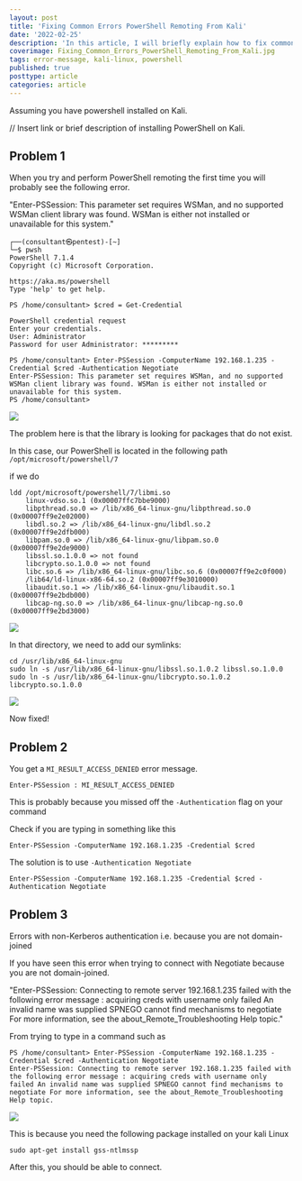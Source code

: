 ```yaml
---
layout: post
title: 'Fixing Common Errors PowerShell Remoting From Kali'
date: '2022-02-25'
description: 'In this article, I will briefly explain how to fix common issues when trying to PowerShell Remote From Kalil.'
coverimage: Fixing_Common_Errors_PowerShell_Remoting_From_Kali.jpg
tags: error-message, kali-linux, powershell
published: true
posttype: article
categories: article
---
```


Assuming you have powershell installed on Kali. 

// Insert link or brief description of installing PowerShell on Kali. 



## Problem 1

When you try and perform PowerShell remoting the first time you will probably see the following error. 

"Enter-PSSession: This parameter set requires WSMan, and no supported WSMan client library was found. WSMan is either not installed or unavailable for this system." 

```
┌──(consultant㉿pentest)-[~]
└─$ pwsh 
PowerShell 7.1.4
Copyright (c) Microsoft Corporation.

https://aka.ms/powershell
Type 'help' to get help.

PS /home/consultant> $cred = Get-Credential

PowerShell credential request
Enter your credentials.
User: Administrator
Password for user Administrator: *********

PS /home/consultant> Enter-PSSession -ComputerName 192.168.1.235 -Credential $cred -Authentication Negotiate
Enter-PSSession: This parameter set requires WSMan, and no supported WSMan client library was found. WSMan is either not installed or unavailable for this system.
PS /home/consultant> 
```
<img src="/static/86717c1c-326e-405e-a56f-4bcb1d38a049.png">


The problem here is that the library is looking for packages that do not exist. 


In this case, our PowerShell is located in the following path `/opt/microsoft/powershell/7`

if we do
```
ldd /opt/microsoft/powershell/7/libmi.so 
	linux-vdso.so.1 (0x00007ffc7bbe9000)
	libpthread.so.0 => /lib/x86_64-linux-gnu/libpthread.so.0 (0x00007ff9e2e02000)
	libdl.so.2 => /lib/x86_64-linux-gnu/libdl.so.2 (0x00007ff9e2dfb000)
	libpam.so.0 => /lib/x86_64-linux-gnu/libpam.so.0 (0x00007ff9e2de9000)
	libssl.so.1.0.0 => not found
	libcrypto.so.1.0.0 => not found
	libc.so.6 => /lib/x86_64-linux-gnu/libc.so.6 (0x00007ff9e2c0f000)
	/lib64/ld-linux-x86-64.so.2 (0x00007ff9e3010000)
	libaudit.so.1 => /lib/x86_64-linux-gnu/libaudit.so.1 (0x00007ff9e2bdb000)
	libcap-ng.so.0 => /lib/x86_64-linux-gnu/libcap-ng.so.0 (0x00007ff9e2bd3000)

```

<img src="/static/adfdb756-450d-4869-a4d9-f6862bb0ba16.png">


In that directory, we need to add our symlinks:


```
cd /usr/lib/x86_64-linux-gnu 
sudo ln -s /usr/lib/x86_64-linux-gnu/libssl.so.1.0.2 libssl.so.1.0.0
sudo ln -s /usr/lib/x86_64-linux-gnu/libcrypto.so.1.0.2 libcrypto.so.1.0.0
```
<img src="/static/0743039e-e8ad-49d5-9d64-91588530b5f6.png">


Now fixed!


## Problem 2

You get a `MI_RESULT_ACCESS_DENIED` error message.
```
Enter-PSSession : MI_RESULT_ACCESS_DENIED
```

This is probably because you missed off the `-Authentication` flag on your command

Check if you are typing in something like this
```
Enter-PSSession -ComputerName 192.168.1.235 -Credential $cred 
```

The solution is to use `-Authentication Negotiate`
```
Enter-PSSession -ComputerName 192.168.1.235 -Credential $cred -Authentication Negotiate
```


## Problem 3

Errors with non-Kerberos authentication i.e. because you are not domain-joined

If you have seen this error when trying to connect with Negotiate because you are not domain-joined. 

"Enter-PSSession: Connecting to remote server 192.168.1.235 failed with the following error message : acquiring creds with username only failed An invalid name was supplied SPNEGO cannot find mechanisms to negotiate For more information, see the about_Remote_Troubleshooting Help topic."

From trying to type in a command such as 
```
PS /home/consultant> Enter-PSSession -ComputerName 192.168.1.235 -Credential $cred -Authentication Negotiate
Enter-PSSession: Connecting to remote server 192.168.1.235 failed with the following error message : acquiring creds with username only failed An invalid name was supplied SPNEGO cannot find mechanisms to negotiate For more information, see the about_Remote_Troubleshooting Help topic.
```
<img src="/static/7a048cd7-7167-4242-9c30-710c29d5b01b.png">


This is because you need the following package installed on your kali Linux
```
sudo apt-get install gss-ntlmssp
```

After this, you should be able to connect.